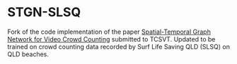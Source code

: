 # STGN-SLSQ

Fork of the code implementation of the paper [Spatial-Temporal Graph Network for Video Crowd Counting](https://doi.org/10.1109/TCSVT.2022.3187194) submitted to TCSVT. Updated to be trained on crowd counting data recorded by Surf Life Saving QLD (SLSQ) on QLD beaches. 

